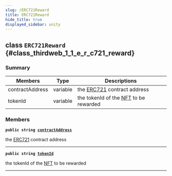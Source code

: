 ```yaml
---
slug: /ERC721Reward
title: ERC721Reward
hide_title: true
displayed_sidebar: unity
---
```


## class `ERC721Reward` {#class_thirdweb_1_1_e_r_c721_reward}

### Summary

| Members | Type | Descriptions |
| ------- | ---- | ------------ |
| contractAddress | variable | the [ERC721](docs/unity/ERC721.md#class_thirdweb_1_1_e_r_c721) contract address |
| tokenId | variable | the tokenId of the [NFT](docs/unity/NFT.md#struct_thirdweb_1_1_n_f_t) to be rewarded |

### Members

**`public string `[`contractAddress`](#class_thirdweb_1_1_e_r_c721_reward_1a45879339b184e314e37bdec76a70fbcb)**

the [ERC721](docs/unity/ERC721.md#class_thirdweb_1_1_e_r_c721) contract address

---

**`public string `[`tokenId`](#class_thirdweb_1_1_e_r_c721_reward_1af1eb0189bbaaafed56f27e308eddaebd)**

the tokenId of the [NFT](docs/unity/NFT.md#struct_thirdweb_1_1_n_f_t) to be rewarded

---
